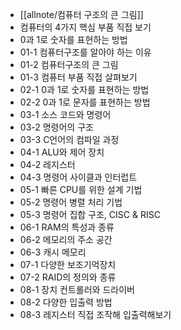 
- [[allnote/컴퓨터 구조의 큰 그림]]
- 컴퓨터의 4가지 핵심 부품 직접 보기
- 0과 1로 숫자를 표현하는 방법
- 01-1 컴퓨터구조를 알아야 하는 이유 
- 01-2 컴퓨터구조의 큰 그림
- 01-3 컴퓨터 부품 직접 살펴보기 
- 02-1 0과 1로 숫자를 표현하는 방법 
- 02-2 0과 1로 문자를 표현하는 방법 
- 03-1 소스 코드와 명령어 
- 03-2 명령어의 구조 
- 03-3 C언어의 컴파일 과정 
- 04-1 ALU와 제어 장치 
- 04-2 레지스터
- 04-3 명령어 사이클과 인터럽트 
- 05-1 빠른 CPU를 위한 설계 기법 
- 05-2 명령어 병렬 처리 기법 
- 05-3 명령어 집합 구조, CISC & RISC 
- 06-1 RAM의 특성과 종류 
- 06-2 메모리의 주소 공간 
- 06-3 캐시 메모리 
- 07-1 다양한 보조기억장치
- 07-2 RAID의 정의와 종류 
- 08-1 장치 컨트롤러와 드라이버 
- 08-2 다양한 입출력 방법 
- 08-3 레지스터 직접 조작해 입출력해보기
